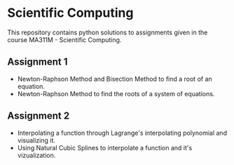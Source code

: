 # Scientific Computing

This repository contains python solutions to assignments given in the course MA311M - Scientific Computing.

## Assignment 1
* Newton-Raphson Method and Bisection Method to find a root of an equation.
* Newton-Raphson Method to find the roots of a system of equations.

## Assignment 2
* Interpolating a function through Lagrange's interpolating polynomial and visualizing it.
* Using Natural Cubic Splines to interpolate a function and it's vizualization.
